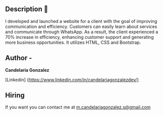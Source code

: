 ## Description 🍁

I developed and launched a website for a client with the goal of improving communication and efficiency. Customers can easily learn
about services and communicate through WhatsApp. As a result, the client experienced a 70% increase in efficiency, enhancing
customer support and generating more business opportunities. It utilizes HTML, CSS and Bootstrap.

## Author -
**Candelaria Gonzalez**

[Linkedin] {https://www.linkedin.com/in/candelariagonzalezdev/}

## Hiring
If you want you can contact me at m.candelariagonzalez.s@gmail.com
